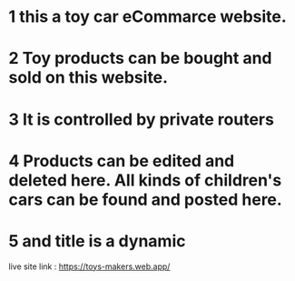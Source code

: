 # 1 this a toy car eCommarce website.
# 2 Toy products can be bought and sold on this website.
# 3 It is controlled by private routers
# 4 Products can be edited and deleted here. All kinds of children's cars can be found and posted here.
# 5  and title is a dynamic



live site link : https://toys-makers.web.app/